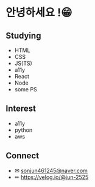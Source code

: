 # 안녕하세요 !😁
## Studying
- HTML
- CSS
- JS(TS)
- a11y
- React
- Node
- some PS

## Interest 
- a11y
- python
- aws

## Connect
- ✉ sonjun461245@naver.com
- ✏ https://velog.io/@jun-2525
